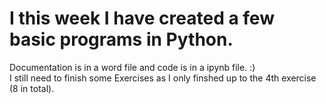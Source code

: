 # I this week I have created a few basic programs in Python. 
Documentation is in a word file and code is in a ipynb file. :) <br>
I still need to finish some Exercises as I only finshed up to the 4th exercise (8 in total). 
